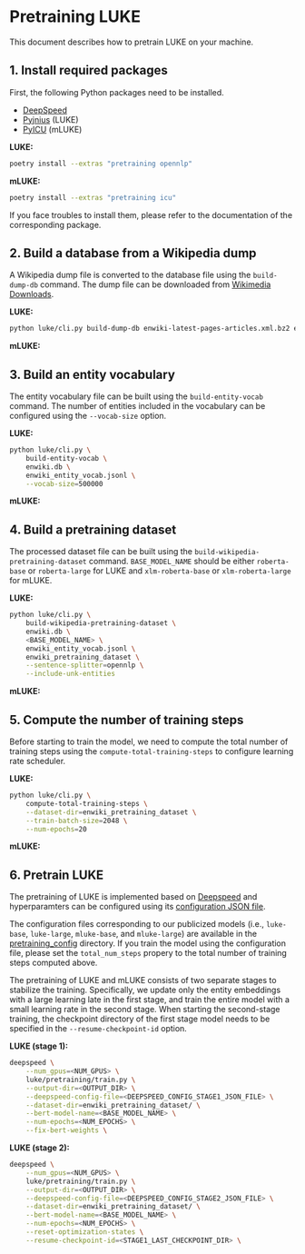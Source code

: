 # Pretraining LUKE

This document describes how to pretrain LUKE on your machine.

## 1. Install required packages

First, the following Python packages need to be installed.

- [DeepSpeed](https://www.deepspeed.ai/)
- [Pyjnius](https://pyjnius.readthedocs.io) (LUKE)
- [PyICU](https://gitlab.pyicu.org/main/pyicu) (mLUKE)

**LUKE:**

```bash
poetry install --extras "pretraining opennlp"
```

**mLUKE:**

```bash
poetry install --extras "pretraining icu"
```

If you face troubles to install them, please refer to the documentation of the
corresponding package.

## 2. Build a database from a Wikipedia dump

A Wikipedia dump file is converted to the database file using the
`build-dump-db` command. The dump file can be downloaded from
[Wikimedia Downloads](https://dumps.wikimedia.org/).

**LUKE:**

```bash
python luke/cli.py build-dump-db enwiki-latest-pages-articles.xml.bz2 enwiki.db
```

**mLUKE:**

## 3. Build an entity vocabulary

The entity vocabulary file can be built using the `build-entity-vocab` command.
The number of entities included in the vocabulary can be configured using the
`--vocab-size` option.

**LUKE:**

```bash
python luke/cli.py \
    build-entity-vocab \
    enwiki.db \
    enwiki_entity_vocab.jsonl \
    --vocab-size=500000
```

**mLUKE:**

## 4. Build a pretraining dataset

The processed dataset file can be built using the
`build-wikipedia-pretraining-dataset` command. `BASE_MODEL_NAME` should be
either `roberta-base` or `roberta-large` for LUKE and `xlm-roberta-base` or
`xlm-roberta-large` for mLUKE.

**LUKE:**

```bash
python luke/cli.py \
    build-wikipedia-pretraining-dataset \
    enwiki.db \
    <BASE_MODEL_NAME> \
    enwiki_entity_vocab.jsonl \
    enwiki_pretraining_dataset \
    --sentence-splitter=opennlp \
    --include-unk-entities
```

**mLUKE:**

## 5. Compute the number of training steps

Before starting to train the model, we need to compute the total number of
training steps using the `compute-total-training-steps` to configure learning
rate scheduler.

**LUKE:**

```bash
python luke/cli.py \
    compute-total-training-steps \
    --dataset-dir=enwiki_pretraining_dataset \
    --train-batch-size=2048 \
    --num-epochs=20
```

**mLUKE:**

## 6. Pretrain LUKE

The pretraining of LUKE is implemented based on
[Deepspeed](https://www.deepspeed.ai/) and hyperparamters can be configured
using its [configuration JSON file](https://www.deepspeed.ai/docs/config-json/).

The configuration files corresponding to our publicized models (i.e.,
`luke-base`, `luke-large`, `mluke-base`, and `mluke-large`) are available in the
[pretraining_config](https://github.com/studio-ousia/luke/tree/master/pretraining_config)
directory. If you train the model using the configuration file, please set the
`total_num_steps` propery to the total number of training steps computed above.

The pretraining of LUKE and mLUKE consists of two separate stages to stabilize
the training. Specifically, we update only the entity embeddings with a large
learning late in the first stage, and train the entire model with a small
learning rate in the second stage. When starting the second-stage training, the
checkpoint directory of the first stage model needs to be specified in the
`--resume-checkpoint-id` option.

**LUKE (stage 1):**

```bash
deepspeed \
    --num_gpus=<NUM_GPUS> \
    luke/pretraining/train.py \
    --output-dir=<OUTPUT_DIR> \
    --deepspeed-config-file=<DEEPSPEED_CONFIG_STAGE1_JSON_FILE> \
    --dataset-dir=enwiki_pretraining_dataset/ \
    --bert-model-name=<BASE_MODEL_NAME> \
    --num-epochs=<NUM_EPOCHS> \
    --fix-bert-weights \
```

**LUKE (stage 2):**

```bash
deepspeed \
    --num_gpus=<NUM_GPUS> \
    luke/pretraining/train.py \
    --output-dir=<OUTPUT_DIR> \
    --deepspeed-config-file=<DEEPSPEED_CONFIG_STAGE2_JSON_FILE> \
    --dataset-dir=enwiki_pretraining_dataset/ \
    --bert-model-name=<BASE_MODEL_NAME> \
    --num-epochs=<NUM_EPOCHS> \
    --reset-optimization-states \
    --resume-checkpoint-id=<STAGE1_LAST_CHECKPOINT_DIR> \
```
